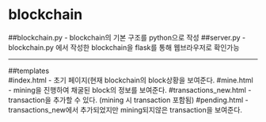 # blockchain


##blockchain.py - blockchain의 기본 구조를 python으로 작성
##server.py     - blockchain.py 에서 작성한 blockchain을 flask를 통해 웹브라우저로 확인가능

---

##templates   
    #index.html - 초기 페이지(현재 blockchain의 block상황을 보여준다.
    #mine.html  - mining을 진행하여 채굴된 block의 정보를 보여준다.
    #transactions_new.html  - transaction을 추가할 수 있다. (mining 시 transaction 포함됨)
    #pending.html    - transactions_new에서 추가되었지만 mining되지않은 transaction을 보여준다.
